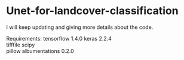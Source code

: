 # Unet-for-landcover-classification
  I will keep updating and giving more details about the code.
 
 Requirements:
 tensorflow 1.4.0 
 keras 2.2.4  
 tifffile 
 scipy  
 pillow 
 albumentations 0.2.0
